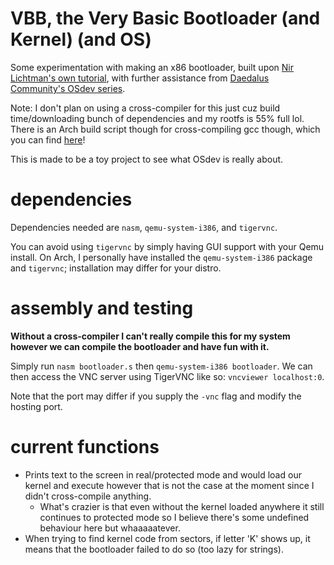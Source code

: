 # VBB, the Very Basic Bootloader (and Kernel) (and OS)
Some experimentation with making an x86 bootloader, built upon [Nir Lichtman's own tutorial](https://www.youtube.com/watch?v=xFrMXzKCXIc), with further assistance from [Daedalus Community's OSdev series](https://www.youtube.com/watch?v=MwPjvJ9ulSc).

Note: I don't plan on using a cross-compiler for this just cuz build time/downloading bunch of dependencies and my rootfs is 55% full lol. There is an Arch build script though for cross-compiling gcc though, which you can find [here](https://github.com/mell-o-tron/MellOs/blob/main/A_Setup/setup-gcc-arch.sh)!

This is made to be a toy project to see what OSdev is really about. 

# dependencies
Dependencies needed are `nasm`, `qemu-system-i386`, and `tigervnc`. 

You can avoid using `tigervnc` by simply having GUI support with your Qemu install. On Arch, I personally have installed the `qemu-system-i386` package and `tigervnc`; installation may differ for your distro.

# assembly and testing
**Without a cross-compiler I can't really compile this for my system however we can compile the bootloader and have fun with it.**

Simply run `nasm bootloader.s` then `qemu-system-i386 bootloader`. We can then access the VNC server using TigerVNC like so: `vncviewer localhost:0`.

Note that the port may differ if you supply the `-vnc` flag and modify the hosting port.

# current functions
- Prints text to the screen in real/protected mode and would load our kernel and execute however that is not the case at the moment since I didn't cross-compile anything.
    - What's crazier is that even without the kernel loaded anywhere it still continues to protected mode so I believe there's some undefined behaviour here but whaaaaatever.
- When trying to find kernel code from sectors, if letter 'K' shows up, it means that the bootloader failed to do so (too lazy for strings).
